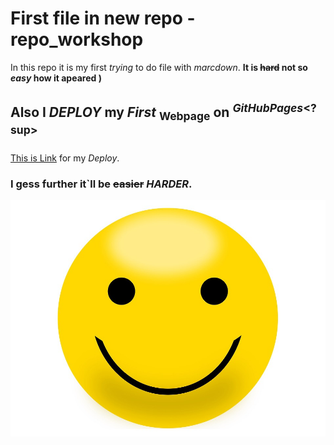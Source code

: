 # First file in new repo - repo_workshop
 In this repo it is my first _trying_ to do file with *marcdown*.
 **It is ~~hard~~ not so _easy_  how it apeared )**
## Also I ***DEPLOY*** my _First_ <sub>Webpage</sub> on <sup>*GitHubPages*<?sup>
[This is Link](https://iamserje.github.io/repo_workshop/) for my _Deploy_.
### I gess further it\`ll be ~~easier~~ *HARDER*.
![Smile](./images/smiley-960_720.jpg "This is smiley")
